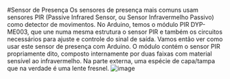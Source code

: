 #Sensor de Presença
Os sensores de presença mais comuns usam sensores PIR (Passive Infrared Sensor, ou Sensor Infravermelho Passivo) como detector de movimentos. No Arduino, temos o módulo PIR DYP-ME003, que une numa mesma estrutura o sensor PIR e também os circuitos necessários para ajuste e controle do sinal de saída. Vamos então ver como usar este sensor de presença com Arduino.
O módulo contém o sensor PIR propriamente dito, composto internamente por duas faixas com material sensível ao infravermelho. Na parte externa, uma espécie de capa/tampa que na verdade é uma lente fresnel.
![image](https://user-images.githubusercontent.com/127752095/224990998-ea2d4a1f-0a6f-4945-afb6-b0dd0e018030.png)
